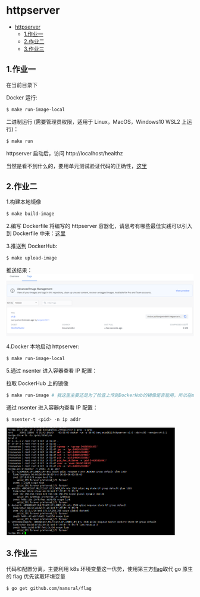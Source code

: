 # httpserver

- [httpserver](#httpserver)
  - [1.作业一](#1作业一)
  - [2.作业二](#2作业二)
  - [3.作业三](#3作业三)

## 1.作业一

在当前目录下

Docker 运行:

```bash
$ make run-image-local
```

二进制运行 (需要管理员权限，适用于 Linux，MacOS，Windows10 WSL2 上运行)：

```bash
$ make run
```

httpserver 启动后，访问 http://localhost/healthz

当然是看不到什么的，要用单元测试验证代码的正确性，[这里](https://github.com/startdusk/cncamp-homework/blob/master/httpserver/handler/handler_test.go)

## 2.作业二

1.构建本地镜像

```bash
$ make build-image
```

2.编写 Dockerfile 将编写的 httpserver 容器化，请思考有哪些最佳实践可以引入到 Dockerfile 中来：[这里](https://github.com/startdusk/cncamp-homework/blob/master/httpserver/Dockerfile)

3.推送到 DockerHub:

```bash
$ make upload-image
```

推送结果：
<img src="../assets/dockerpush.png" alt="" style="zoom:50%;" />

4.Docker 本地启动 httpserver:

```bash
$ make run-image-local
```

5.通过 nsenter 进入容器查看 IP 配置：

拉取 DockerHub 上的镜像

```bash
$ make run-image # 我这里主要还是为了检查上传到DockerHub的镜像是否能用，所以在makefile里面拉取了DockerHub上传了的镜像
```

通过 nsenter 进入容器内查看 IP 配置：

```bash
$ nsenter-t <pid> -n ip addr
```

<img src="../assets/in-container.png" alt="" style="zoom:50%;" />

## 3.作业三

代码和配置分离，主要利用 k8s 环境变量这一优势，使用第三方[flag](github.com/namsral/flag)取代 go 原生的 flag 优先读取环境变量

```bash
$ go get github.com/namsral/flag
```

